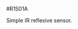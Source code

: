 <!--- AUTOgen ---> <!--- Please remove this line after manually editing --->
<!--- Created:2017-01-02T14:38:45.872276: ---> 
<!--- Author:Mlab: ---> 
<!--- AuthorEmail:email@mlab.cz: ---> 
<!--- Tags:None: ---> 
<!--- Ust:rtDescription.en]
Simple IR reflexive sensor.

[InfoShortDescription.cs]
Jednoduche reflexivni cidlo.

[InfoLongDescription.en]


[InfoLongDescription.cs]
Čidlo obsahuje pouze reflexní optron s odporovým trimrem a slouží k rozlišování tmavého a světlého povrchu. Dá se použít jak pro detekci čáry pro čárového robota tak i pro snímání otáčení pohonných kol.

[End: ---> 
<!--- Name:R1S01A: --->
#R1S01A 
<!--- LongName --->
Simple IR reflexive sensor.
<!--- ELongName ---> 

<!--- Lead --->

<!--- ELead ---> 


​
​
<!--- Description --->
<!--- EDescription --->
<!--- Content --->
<!--- EContent --->
            